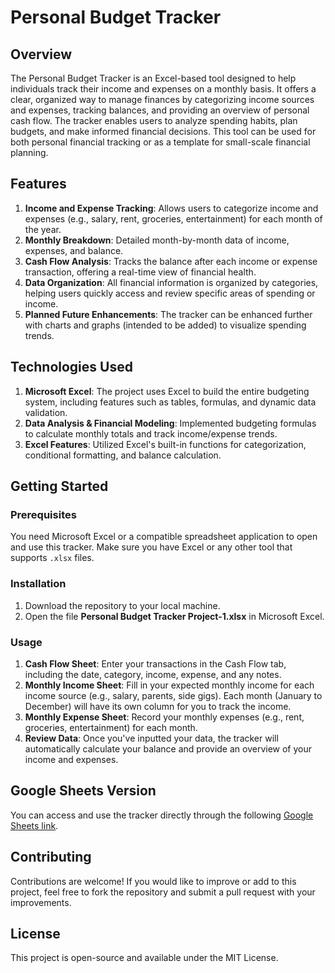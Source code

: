 # Personal Budget Tracker

## Overview

The Personal Budget Tracker is an Excel-based tool designed to help individuals track their income and expenses on a monthly basis. It offers a clear, organized way to manage finances by categorizing income sources and expenses, tracking balances, and providing an overview of personal cash flow. The tracker enables users to analyze spending habits, plan budgets, and make informed financial decisions. This tool can be used for both personal financial tracking or as a template for small-scale financial planning.

## Features

1. **Income and Expense Tracking**: Allows users to categorize income and expenses (e.g., salary, rent, groceries, entertainment) for each month of the year.
2. **Monthly Breakdown**: Detailed month-by-month data of income, expenses, and balance.
3. **Cash Flow Analysis**: Tracks the balance after each income or expense transaction, offering a real-time view of financial health.
4. **Data Organization**: All financial information is organized by categories, helping users quickly access and review specific areas of spending or income.
5. **Planned Future Enhancements**: The tracker can be enhanced further with charts and graphs (intended to be added) to visualize spending trends.

## Technologies Used

1. **Microsoft Excel**: The project uses Excel to build the entire budgeting system, including features such as tables, formulas, and dynamic data validation.
2. **Data Analysis & Financial Modeling**: Implemented budgeting formulas to calculate monthly totals and track income/expense trends.
3. **Excel Features**: Utilized Excel's built-in functions for categorization, conditional formatting, and balance calculation.

## Getting Started

### Prerequisites

You need Microsoft Excel or a compatible spreadsheet application to open and use this tracker. Make sure you have Excel or any other tool that supports `.xlsx` files.

### Installation

1. Download the repository to your local machine.
2. Open the file **Personal Budget Tracker Project-1.xlsx** in Microsoft Excel.

### Usage

1. **Cash Flow Sheet**: Enter your transactions in the Cash Flow tab, including the date, category, income, expense, and any notes.
2. **Monthly Income Sheet**: Fill in your expected monthly income for each income source (e.g., salary, parents, side gigs). Each month (January to December) will have its own column for you to track the income.
3. **Monthly Expense Sheet**: Record your monthly expenses (e.g., rent, groceries, entertainment) for each month.
4. **Review Data**: Once you've inputted your data, the tracker will automatically calculate your balance and provide an overview of your income and expenses.

## Google Sheets Version

You can access and use the tracker directly through the following [Google Sheets link](https://docs.google.com/spreadsheets/d/1RH4w2EULeCkX8Wh6zO8Cov8f0iw09k22/edit?usp=sharing&ouid=104526269926966601048&rtpof=true&sd=true).

## Contributing

Contributions are welcome! If you would like to improve or add to this project, feel free to fork the repository and submit a pull request with your improvements.

## License

This project is open-source and available under the MIT License.
